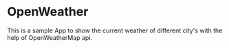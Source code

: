 # OpenWeather
This is a sample App to show the current weather of different city's with the help of OpenWeatherMap api.
